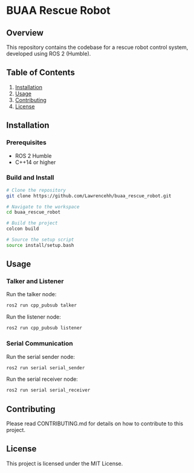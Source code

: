 # BUAA Rescue Robot

## Overview

This repository contains the codebase for a rescue robot control system, developed using ROS 2 (Humble).

## Table of Contents

1. [Installation](#installation)
2. [Usage](#usage)
3. [Contributing](#contributing)
4. [License](#license)

## Installation

### Prerequisites

- ROS 2 Humble
- C++14 or higher

### Build and Install

```bash
# Clone the repository
git clone https://github.com/Lawrencehh/buaa_rescue_robot.git

# Navigate to the workspace
cd buaa_rescue_robot

# Build the project
colcon build

# Source the setup script
source install/setup.bash
```

## Usage
### Talker and Listener  
Run the talker node:

```bash
ros2 run cpp_pubsub talker
```

Run the listener node:
```bash
ros2 run cpp_pubsub listener
```

### Serial Communication
Run the serial sender node:
```bash
ros2 run serial serial_sender
```

Run the serial receiver node:
```bash
ros2 run serial serial_receiver
```

## Contributing
Please read CONTRIBUTING.md for details on how to contribute to this project.

## License
This project is licensed under the MIT License.
